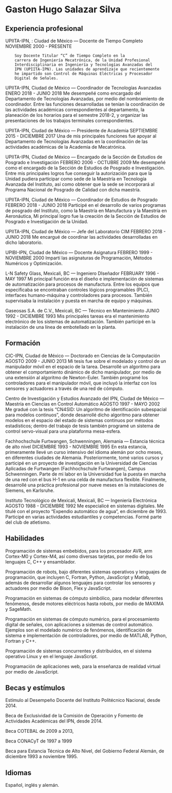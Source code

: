 # Gaston Hugo Salazar Silva

## Experiencia profesional

UPIITA-IPN,
:	Ciudad de México — Docente de Tiempo Completo  
	NOVIEMBRE 2000 - PRESENTE  

        Soy Docente Titular “C” de Tiempo Completo en la
        carrera de Ingeniería Mecatrónica, de la Unidad Profesional
        Interdisciplinaria en Ingeniería y Tecnologías Avanzadas del
        IPN (UPIITA-IPN). Las unidades de aprendizaje que recientemente
        he impartido son Control de Máquinas Eléctricas y Procesador
        Digital de Señales.

UPIITA-IPN, Ciudad de México — Coordinador de Tecnologías Avanzadas
ENERO 2018 - JUNIO 2018
Me desempeñé como encargado del Departamento de Tecnologías Avanzadas, por
medio del nombramiento de coordinador. Entre las funciones desarrolladas se
tenían la coordinación de las actividades académicas correspondientes al
departamento, la planeación de los horarios para el semestre 2018-2, y
organizar las presentaciones de los trabajos terminales correspondientes.

UPIITA-IPN, Ciudad de México — Presidente de Academia
SEPTIEMBRE 2015 - DICIEMBRE 2017
Una de mis principales funciones fue apoyar al Departamento de Tecnologías
Avanzadas en la coordinación de las actividades académicas de la Academia
de Mecatrónica.

UPIITA-IPN, Ciudad de México — Encargado de la Sección de Estudios de
Posgrado e Investigación
FEBRERO 2006 - OCTUBRE 2009
Me desempeñé como el encargado de la Sección de Estudios de Posgrado e
Investigación. Entre mis principales logros fue conseguir la autorización
para que la Unidad pudiera participar como sede de la Maestría en
Tecnología Avanzada del Instituto, así como obtener que la sede se
incorporará al Programa Nacional de Posgrado de Calidad con dicha maestría.

UPIITA-IPN, Ciudad de México — Coordinador de Estudios de Posgrado
FEBRERO 2018 - JUNIO 2018
Participé en el desarrollo de varios programas de posgrado del Instituto,
como la Maestría en Manufactura y la Maestría en Aeronáutica, Mi principal
logro fue la creación de la Sección de Estudios de Posgrado e Investigación
de la Unidad.

UPIITA-IPN, Ciudad de México — Jefe del Laboratorio CIM
FEBRERO 2018 - JUNIO 2018
Me encargué de coordinar las actividades desarrolladas en dicho
laboratorio.

UPIBI-IPN, Ciudad de México — Docente Asignatura
FEBRERO 1999 - NOVIEMBRE 2000
Impartí las asignaturas de Programación, Métodos Numéricos y Optimización. 

L-N Safety Glass, Mexicali, BC — Ingeniero DIseñador
FEBRUARY 1996 - MAY 1997
Mi principal función era el diseño e implementación de sistemas de
automatización para procesos de manufactura. Entre los equipos que
especificaba se encontraban controles lógicos programables (PLC),
interfaces humano-máquina y controladores para procesos. También
supervisaba la instalación y puesta en marcha de equipo y máquinas.

Gaseosas S.A. de C.V., Mexicali, BC — Técnico en Mantenimiento
JUNIO 1992 - DICIEMBRE 1993
Mis principales tareas era el mantenimiento electrónico de los sistemas de
automatización. También participé en la instalación de una línea de
embotellado en la planta.

## Formación

CIC-IPN, Ciudad de México — Doctorado en Ciencias de la Computación
AGOSTO 2009 - JUNIO 2013
Mi tesis fue sobre el modelado y control de un manipulador móvil en el
espacio de la tarea. Desarrollé un algoritmo para obtener el comportamiento
dinámico de dicho manipulador, por medio de una extensión al algoritmo de
Newton-Euler. También programé los controladores para el manipulador móvil,
que incluyó la interfaz con los sensores y actuadores a través de una red
de cómputo.

Centro de Investigación y Estudios Avanzado del IPN, Ciudad de México —
Maestría en Ciencias en Control Automático
AGOSTO 1997 - MAYO 2002
Me gradué con la tesis “CN4SID: Un algoritmo de identificación subespacial
para modelos continuos”, donde desarrollé dicho algoritmo para obtener
modelos en el espacio del estado de sistemas continuos por métodos
estadísticos; dentro del trabajo de tesis también programé un sistema de
control servo-visual para una plataforma  mesa-esfera.

Fachhochschule Furtwangen, Schwenningen, Alemania — Estancia técnica de
alto nivel
DICIEMBRE 1993 - NOVIEMBRE 1995
En esta estancia, primeramente llevé un curso intensivo del idioma alemán
por ocho meses, en diferentes ciudades de Alemania. Posteriormente, tomé
varios cursos y participé en un proyecto de investigación en la Universidad
de Ciencias Aplicadas de Furtwangen (Fachhochschule Furtwangen), Campus
Schwenningen. Parte de mi labor en la Universidad fue la puesta en marcha
de una red con el bus H-1 en una celda de manufactura flexible. Finalmente,
desarrollé una práctica profesional por nueve meses en la instalaciones de
Siemens, en Karlsruhe.

Instituto Tecnológico de Mexicali, Mexicali, BC — Ingeniería Electrónica
AGOSTO 1988 - DICIEMBRE 1992
Me especialicé en sistemas digitales. Me titulé con el proyecto “Expendio
automático de agua”, en diciembre de 1993. Participé en varias actividades
estudiantiles y competencias. Formé parte del club de atletismo. 

## Habilidades

Programación de sistemas embebidos, para los procesador AVR, arm Cortex-M0
y Cortex-M4, así como diversas tarjetas, por medio de los lenguajes C, C++
y ensamblador.

Programación de robots, bajo diferentes sistemas operativos y lenguajes de
programación, que incluyen C, Fortran, Python, JavaScript y Matlab, además
de desarrollar algunos lenguajes para controlar los sensores y actuadores
por medio de Bison, Flex y JavaScript.

Programación en sistemas de cómputo simbólico, para modelar diferentes
fenómenos, desde motores eléctricos hasta robots, por medio de MAXIMA y
SageMath.

Programación en sistemas de cómputo numérico, para el procesamiento digital
de señales, con aplicaciones a sistemas de control automático. Ejemplos son
el modelado numérico de fenómenos, identificación de sistema e
implementación de controladores, por medio de MATLAB, Python, Fortran y
C++.

Programación de sistemas concurrentes y distribuidos, en el sistema
operativo Linux y en el lenguaje JavaScript.

Programación de aplicaciones web, para la enseñanza de realidad virtual por
medio de JavaScript.

## Becas y estímulos

Estímulo al Desempeño Docente del Instituto Politécnico Nacional, desde
2014.

Beca de Exclusividad de la Comisión de Operación y Fomento de Actividades
Académicas del IPN, desde 2014.

Beca COTEBAL de 2009 a 2013,

Beca CONACyT de 1997 a 1999

Beca para Estancia Técnica de Alto Nivel, del Gobierno Federal Alemán, de
diciembre 1993 a noviembre 1995.

## Idiomas

Español, inglés y alemán.

